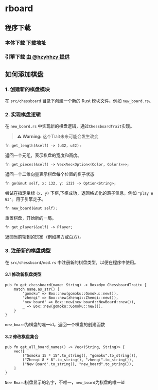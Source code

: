 # rboard
## 程序下载
### 本体下载 [下载地址](https://github.com/nimeng1299/rboard/releases)
### 引擎下载 [由 @hzyhhzy 提供](https://github.com/hzyhhzy/KataGomo)

## 如何添加棋盘
### 1. 创建新的棋盘模块
在 `src/chessboard` 目录下创建一个新的 Rust 模块文件，例如 `new_board.rs`。

### 2. 实现棋盘逻辑
在 `new_board.rs` 中实现新的棋盘逻辑，通过`ChessboardTrait`实现。
> **⚠️ Warning:** 这个Trait未来可能会发生改变
```
fn get_length(&self) -> (u32, u32);
```
返回一个元组，表示棋盘的宽度和高度。
```
fn get_pieces(&self) -> Vec<Vec<Option<(Color, Color)>>>;
```
返回一个二维向量表示棋盘每个位置的棋子状态
```
fn go(&mut self, x: i32, y: i32) -> Option<String>;
```
尝试在指定坐标 `(x, y)` 下棋,下棋成功，返回格式化的落子信息，例如 `"play W G3"`。用于引擎走子。
```
fn new_board(&mut self);
```
重置棋盘，开始新的一局。
```
fn get_player(&self) -> Player;
```
返回当前轮到的玩家（例如黑方或白方）。
### 3. 注册新的棋盘类型
在 `src/chessboard/mod.rs` 中注册新的棋盘类型，以便在程序中使用。
#### 3.1 修改新棋盘类型
```
pub fn get_chessboard(name: String) -> Box<dyn ChessboardTrait> {
    match name.as_str() {
        "gomoku" => Box::new(gomoku::Gomoku::new()),
        "zhenqi" => Box::new(zhenqi::Zhenqi::new()),
        "new_board" => Box::new(new_board::NewBoard::new()),
        _ => Box::new(gomoku::Gomoku::new()),
    }
}
```
`new_board`为棋盘的唯一id，返回一个棋盘的创建函数
#### 3.2 修改棋盘集合
```
pub fn get_all_board_names() -> Vec<(String, String)> {
    vec![
        ("Gomoku 15 * 15".to_string(), "gomoku".to_string()),
        ("Zhenqi 8 * 8".to_string(), "zhenqi".to_string()),
        ("New Board".to_string(), "new_board".to_string()),
    ]
}
```
`New Board`棋盘显示的名字，不唯一，`new_board`为棋盘的唯一id
